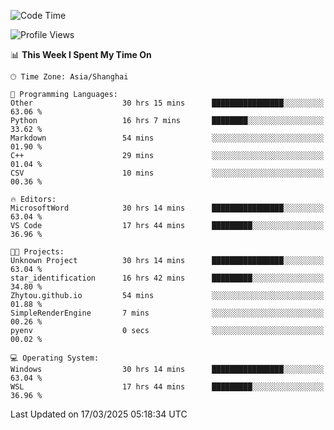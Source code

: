 <!--START_SECTION:waka-->
![Code Time](http://img.shields.io/badge/Code%20Time-2%2C417%20hrs%2047%20mins-blue)

![Profile Views](http://img.shields.io/badge/Profile%20Views-1-blue)

📊 **This Week I Spent My Time On** 

```text
🕑︎ Time Zone: Asia/Shanghai

💬 Programming Languages: 
Other                    30 hrs 15 mins      ████████████████░░░░░░░░░   63.06 % 
Python                   16 hrs 7 mins       ████████░░░░░░░░░░░░░░░░░   33.62 % 
Markdown                 54 mins             ░░░░░░░░░░░░░░░░░░░░░░░░░   01.90 % 
C++                      29 mins             ░░░░░░░░░░░░░░░░░░░░░░░░░   01.04 % 
CSV                      10 mins             ░░░░░░░░░░░░░░░░░░░░░░░░░   00.36 % 

🔥 Editors: 
MicrosoftWord            30 hrs 14 mins      ████████████████░░░░░░░░░   63.04 % 
VS Code                  17 hrs 44 mins      █████████░░░░░░░░░░░░░░░░   36.96 % 

🐱‍💻 Projects: 
Unknown Project          30 hrs 14 mins      ████████████████░░░░░░░░░   63.04 % 
star_identification      16 hrs 42 mins      █████████░░░░░░░░░░░░░░░░   34.80 % 
Zhytou.github.io         54 mins             ░░░░░░░░░░░░░░░░░░░░░░░░░   01.88 % 
SimpleRenderEngine       7 mins              ░░░░░░░░░░░░░░░░░░░░░░░░░   00.26 % 
pyenv                    0 secs              ░░░░░░░░░░░░░░░░░░░░░░░░░   00.02 % 

💻 Operating System: 
Windows                  30 hrs 14 mins      ████████████████░░░░░░░░░   63.04 % 
WSL                      17 hrs 44 mins      █████████░░░░░░░░░░░░░░░░   36.96 % 
```


 Last Updated on 17/03/2025 05:18:34 UTC
<!--END_SECTION:waka-->